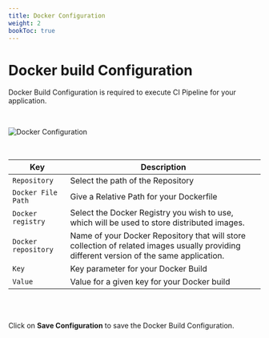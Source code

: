 ```yaml
---
title: Docker Configuration
weight: 2
bookToc: true
---
```


# Docker build Configuration 

Docker Build Configuration is required to execute CI Pipeline for your application.

<br />

![Docker Configuration](../../docker_config.jpg "Docker Build Configurations")

<br />

Key  | Description
-----|-----
`Repository` | Select the path of the Repository
`Docker File Path` | Give a Relative Path for your Dockerfile
`Docker registry` | Select the Docker Registry you wish to use, which will be used to store distributed images.
`Docker repository` | Name of your Docker Repository that will store collection of related images usually providing different version of the same application.  
`Key` | Key parameter for your Docker Build
`Value` | Value for a given key for your Docker build 

<br />


<br />

Click on **Save Configuration** to save the Docker Build Configuration.
